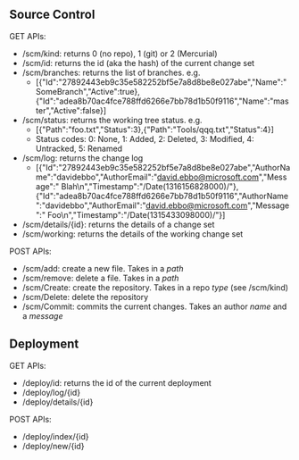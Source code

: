 ## Source Control

GET APIs:

- /scm/kind: returns 0 (no repo), 1 (git) or 2 (Mercurial)
- /scm/id: returns the id (aka the hash) of the current change set
- /scm/branches: returns the list of branches. e.g.
  - [{"Id":"27892443eb9c35e582252bf5e7a8d8be8e027abe","Name":"SomeBranch","Active":true},{"Id":"adea8b70ac4fce788ffd6266e7bb78d1b50f9116","Name":"master","Active":false}]
- /scm/status: returns the working tree status. e.g.
  - [{"Path":"foo.txt","Status":3},{"Path":"Tools/qqq.txt","Status":4}]
  - Status codes: 0: None, 1: Added, 2: Deleted, 3: Modified, 4: Untracked, 5: Renamed
- /scm/log: returns the change log
  - [{"Id":"27892443eb9c35e582252bf5e7a8d8be8e027abe","AuthorName":"davidebbo","AuthorEmail":"david.ebbo@microsoft.com","Message":"    Blah\n","Timestamp":"\/Date(1316156828000)\/"},{"Id":"adea8b70ac4fce788ffd6266e7bb78d1b50f9116","AuthorName":"davidebbo","AuthorEmail":"david.ebbo@microsoft.com","Message":"    Foo\n","Timestamp":"\/Date(1315433098000)\/"}]
- /scm/details/{id}: returns the details of a change set
- /scm/working:  returns the details of the working change set


POST APIs:

- /scm/add: create a new file. Takes in a *path*
- /scm/remove: delete a file. Takes in a *path*
- /scm/Create: create the repository. Takes in a repo *type* (see /scm/kind)
- /scm/Delete: delete the repository
- /scm/Commit: commits the current changes. Takes an author *name* and a *message*

## Deployment

GET APIs:

- /deploy/id: returns the id of the current deployment
- /deploy/log/{id}
- /deploy/details/{id}


POST APIs:

- /deploy/index/{id}
- /deploy/new/{id}

